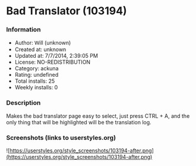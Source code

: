 # Bad Translator (103194)

### Information
- Author: Ԝіll (unknown)
- Created at: unknown
- Updated at: 7/7/2014, 2:39:05 PM
- License: NO-REDISTRIBUTION
- Category: ackuna
- Rating: undefined
- Total installs: 25
- Weekly installs: 0


### Description
Makes the bad translator page easy to select, just press CTRL + A, and the only thing that will be highlighted will be the translation log.


### Screenshots (links to userstyles.org)
![https://userstyles.org/style_screenshots/103194-after.png](https://userstyles.org/style_screenshots/103194-after.png)


